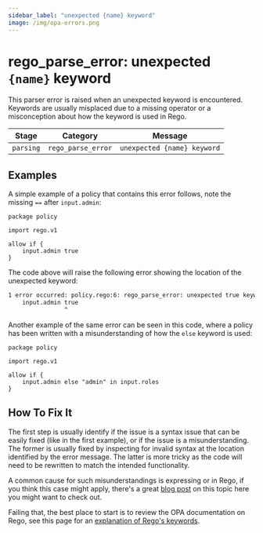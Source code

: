 ```yaml
---
sidebar_label: "unexpected {name} keyword"
image: /img/opa-errors.png
---
```


# rego_parse_error: unexpected `{name}` keyword

This parser error is raised when an unexpected keyword is encountered. Keywords are usually misplaced
due to a missing operator or a misconception about how the keyword is used in Rego.

| Stage     | Category           | Message                     |
| --------- | ------------------ | --------------------------- |
| `parsing` | `rego_parse_error` | `unexpected {name} keyword` |

## Examples

A simple example of a policy that contains this error follows, note the missing `==` after `input.admin`:

```rego
package policy

import rego.v1

allow if {
	input.admin true
}
```

The code above will raise the following error showing the location of the unexpected keyword:

```txt
1 error occurred: policy.rego:6: rego_parse_error: unexpected true keyword: expected \n or ; or }
	input.admin true
	            ^
```

Another example of the same error can be seen in this code, where a policy has been written
with a misunderstanding of how the `else` keyword is used:

```rego
package policy

import rego.v1

allow if {
	input.admin else "admin" in input.roles
}
```

## How To Fix It

The first step is usually identify if the issue is a syntax issue that can be easily fixed (like in the first example),
or if the issue is a misunderstanding. The former is usually fixed by inspecting for invalid syntax at the location
identified by the error message. The latter is more tricky as the code will need to be rewritten to match the intended
functionality.

A common cause for such misunderstandings is expressing or in Rego, if you think this case might apply, there's a great
[blog post](https://www.styra.com/blog/how-to-express-or-in-rego/) on this topic here you might want to check out.

Failing that, the best place to start is to review the OPA documentation on Rego, see this page for an
[explanation of Rego's keywords](https://www.openpolicyagent.org/docs/policy-language/).

